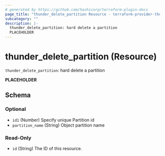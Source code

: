 ```yaml
---
# generated by https://github.com/hashicorp/terraform-plugin-docs
page_title: "thunder_delete_partition Resource - terraform-provider-thunder"
subcategory: ""
description: |-
  thunder_delete_partition: hard delete a partition
  PLACEHOLDER
---
```


# thunder_delete_partition (Resource)

`thunder_delete_partition`: hard delete a partition

__PLACEHOLDER__



<!-- schema generated by tfplugindocs -->
## Schema

### Optional

- `id1` (Number) Specify unique Partition id
- `partition_name` (String) Object partition name

### Read-Only

- `id` (String) The ID of this resource.


